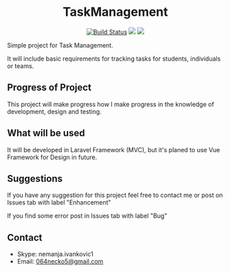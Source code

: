 <h1 align="center">
 TaskManagement
 </h1>
<p align="center">
 <a href="https://travis-ci.org/Necko1996/TaskManagement"><img src="https://travis-ci.org/Necko1996/TaskManagement.svg?branch=master" alt="Build Status"></a>
 <a href="https://codeclimate.com/github/Necko1996/TaskManagement/maintainability"><img src="https://api.codeclimate.com/v1/badges/75819705320bd5ce426e/maintainability" /></a>
 <a href="https://styleci.io/repos/116851881"><img src="https://styleci.io/repos/116851881/shield" /></a>
</p>

Simple project for Task Management. 

It will include basic requirements for tracking tasks for students, individuals or teams.

## Progress of Project
This project will make progress how I make progress in the knowledge of development, design and testing.

## What will be used
It will be developed in Laravel Framework (MVC), but it's planed to use Vue Framework for Design in future.

 
## Suggestions
If you have any suggestion for this project feel free to contact me or post on Issues tab with label "Enhancement"

If you find some error post in Issues tab with label "Bug"

## Contact
* Skype: nemanja.ivankovic1
* Email: 064necko5@gmail.com
